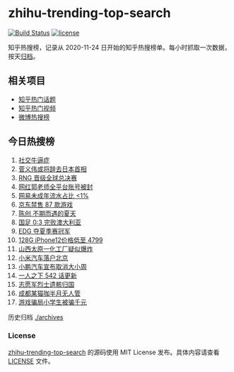 # zhihu-trending-top-search

[![Build Status](https://github.com/justjavac/zhihu-trending-top-search/workflows/ci/badge.svg?branch=main)](https://github.com/justjavac/zhihu-trending-top-search/actions)
[![license](https://img.shields.io/github/license/justjavac/zhihu-trending-top-search)](https://github.com/justjavac/zhihu-trending-top-search/blob/main/LICENSE)

知乎热搜榜，记录从 2020-11-24 日开始的知乎热搜榜单。每小时抓取一次数据，按天[归档](./archives)。

## 相关项目

- [知乎热门话题](https://github.com/justjavac/zhihu-trending-hot-questions)
- [知乎热门视频](https://github.com/justjavac/zhihu-trending-hot-video)
- [微博热搜榜](https://github.com/justjavac/weibo-trending-hot-search)

## 今日热搜榜

<!-- BEGIN -->
<!-- 最后更新时间 Sat Sep 04 2021 12:16:49 GMT+0800 (China Standard Time) -->

1. [社交牛逼症](https://www.zhihu.com/search?q=社交牛逼症)
1. [菅义伟或将辞去日本首相](https://www.zhihu.com/search?q=菅义伟)
1. [RNG 晋级全球总决赛](https://www.zhihu.com/search?q=RNG)
1. [网红郭老师全平台账号被封](https://www.zhihu.com/search?q=郭老师)
1. [网易未成年流水占比 <1%](https://www.zhihu.com/search?q=网易游戏)
1. [京东禁售 87 款游戏](https://www.zhihu.com/search?q=禁售游戏)
1. [陈创 不期而遇的夏天](https://www.zhihu.com/search?q=不期而遇的夏天)
1. [国足 0:3 完败澳大利亚](https://www.zhihu.com/search?q=中国男足)
1. [EDG 夺夏季赛冠军](https://www.zhihu.com/search?q=EDG)
1. [128G iPhone12价格低至 4799](https://www.zhihu.com/search?q=iPhone12)
1. [山西太原一化工厂疑似爆炸](https://www.zhihu.com/search?q=太原化工厂)
1. [小米汽车落户北京](https://www.zhihu.com/search?q=小米汽车总部)
1. [小鹏汽车宣布取消大小周](https://www.zhihu.com/search?q=小鹏汽车)
1. [一人之下 542 话更新](https://www.zhihu.com/search?q=一人之下)
1. [志愿军烈士遗骸归国](https://www.zhihu.com/search?q=志愿军)
1. [成都某猫咖半月无人管](https://www.zhihu.com/search?q=成都猫咖)
1. [游戏骗局小学生被骗千元](https://www.zhihu.com/search?q=游戏骗局)

<!-- END -->

历史归档 [./archives](./archives)

### License

[zhihu-trending-top-search](https://github.com/justjavac/zhihu-trending-top-search)
的源码使用 MIT License 发布。具体内容请查看 [LICENSE](./LICENSE) 文件。
